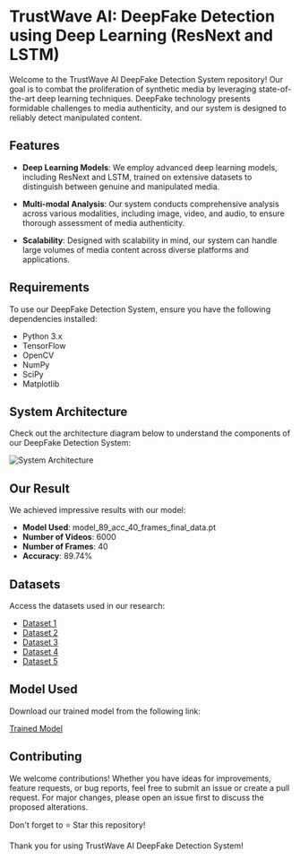 # TrustWave AI: DeepFake Detection using Deep Learning (ResNext and LSTM)

Welcome to the TrustWave AI DeepFake Detection System repository! Our goal is to combat the proliferation of synthetic media by leveraging state-of-the-art deep learning techniques. DeepFake technology presents formidable challenges to media authenticity, and our system is designed to reliably detect manipulated content.

## Features

- **Deep Learning Models**: We employ advanced deep learning models, including ResNext and LSTM, trained on extensive datasets to distinguish between genuine and manipulated media.

- **Multi-modal Analysis**: Our system conducts comprehensive analysis across various modalities, including image, video, and audio, to ensure thorough assessment of media authenticity.

- **Scalability**: Designed with scalability in mind, our system can handle large volumes of media content across diverse platforms and applications.

## Requirements

To use our DeepFake Detection System, ensure you have the following dependencies installed:

- Python 3.x
- TensorFlow
- OpenCV
- NumPy
- SciPy
- Matplotlib

## System Architecture

Check out the architecture diagram below to understand the components of our DeepFake Detection System:

![System Architecture](https://github.com/aryansoni13/TrustWaveAI-A-Deepfake-Detection-System/assets/127400418/ea353f46-1a81-4b48-8bfc-94bf0262e6b5)

## Our Result

We achieved impressive results with our model:

- **Model Used**: model_89_acc_40_frames_final_data.pt
- **Number of Videos**: 6000
- **Number of Frames**: 40
- **Accuracy**: 89.74%

## Datasets

Access the datasets used in our research:

- [Dataset 1](https://drive.google.com/drive/folders/1wN3ZOd0WihthEeH__Lmj_ENhoXJN6U11)
- [Dataset 2](https://drive.google.com/drive/folders/1VIIWRLs6VBXRYKODgeOU7i6votLPPxT0)
- [Dataset 3](https://drive.google.com/drive/folders/1g97v9JoD3pCKA2TxHe8ZLRe4buX2siCQ)
- [Dataset 4](https://drive.google.com/drive/folders/1SxCb_Wr7N4Wsc-uvjUl0i-6PpwYmwN65)
- [Dataset 5](https://drive.google.com/drive/folders/1yz3DBeFJvZ_QzWsyY7EwBNm7fx4MiOfF)

## Model Used

Download our trained model from the following link:

[Trained Model](https://drive.google.com/file/d/1-HU636BQ3g6JOCab9dwcQ3QfHTmHBNtq/view?usp=drive_link)

## Contributing

We welcome contributions! Whether you have ideas for improvements, feature requests, or bug reports, feel free to submit an issue or create a pull request. For major changes, please open an issue first to discuss the proposed alterations.

Don't forget to ⭐ Star this repository!

Thank you for using TrustWave AI DeepFake Detection System!
